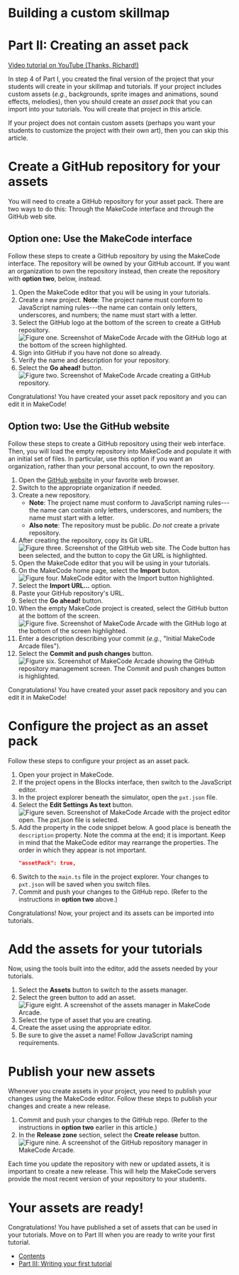 # Building a custom skillmap
# Part II: Creating an asset pack

[Video tutorial on YouTube (Thanks, Richard!)](https://youtu.be/ikz15E24F2k?si=_e3IJRTDBVqUSKFA)

In step 4 of Part I, you created the final version of the project that your students will create in your skillmap and tutorials. If your project includes custom assets (*e.g.*, backgrounds, sprite images and animations, sound effects, melodies), then you should create an *asset pack* that you can import into your tutorials. You will create that project in this article.

If your project does not contain custom assets (perhaps you want your students to customize the project with their own art), then you can skip this article.

# Create a GitHub repository for your assets

You will need to create a GitHub repository for your asset pack. There are two ways to do this: Through the MakeCode interface and through the GitHub web site.

## Option one: Use the MakeCode interface

Follow these steps to create a GitHub repository by using the MakeCode interface. The repository will be owned by your GitHub account. If you want an organization to own the repository instead, then create the repository with **option two**, below, instead.

1.   Open the MakeCode editor that you will be using in your tutorials.
1.   Create a new project. **Note**: The project name must conform to JavaScript naming rules---the name can contain only letters, underscores, and numbers; the name must start with a letter.
1.   Select the GitHub logo at the bottom of the screen to create a GitHub repository.
     ![Figure one. Screenshot of MakeCode Arcade with the GitHub logo at the bottom of the screen highlighted.](images/editor-github-button.png)
1.   Sign into GitHub if you have not done so already.
1.   Verify the name and description for your repository.
1.   Select the **Go ahead!** button.
     ![Figure two. Screenshot of MakeCode Arcade creating a GitHub repository.](images/create-github-repository.png)

Congratulations! You have created your asset pack repository and you can edit it in MakeCode!

## Option two: Use the GitHub website

Follow these steps to create a GitHub repository using their web interface. Then, you will load the empty repository into MakeCode and populate it with an initial set of files. In particular, use this option if you want an organization, rather than your personal account, to own the repository.

1.   Open the [GitHub website](https://github.com) in your favorite web browser.
1.   Switch to the appropriate organization if needed.
1.   Create a new repository.
     -   **Note**: The project name must conform to JavaScript naming rules---the name can contain only letters, underscores, and numbers; the name must start with a letter.
     -   **Also note**: The repository must be public. *Do not* create a private repository.
1.   After creating the repository, copy its Git URL.
     ![Figure three. Screenshot of the GitHub web site. The **Code** button has been selected, and the button to copy the Git URL is highlighted.](images/github-copy-git-url.png)
1.   Open the MakeCode editor that you will be using in your tutorials.
1.   On the MakeCode home page, select the **Import** buton.
     ![Figure four. MakeCode editor with the **Import** button highlighted.](images/editor-github-button.png)
1.   Select the **Import URL...** option.
1.   Paste your GitHub repository's URL.
1.   Select the **Go ahead!** button.
1.   When the empty MakeCode project is created, select the GitHub button at the bottom of the screen.
     ![Figure five. Screenshot of MakeCode Arcade with the GitHub logo at the bottom of the screen highlighted.](images/editor-github-button.png)
1.   Enter a description describing your commit (*e.g.*, "Initial MakeCode Arcade files").
1.   Select the **Commit and push changes** button.
     ![Figure six. Screenshot of MakeCode Arcade showing the GitHub repository management screen. The **Commit and push changes** button is highlighted.](images/editor-github-commit.png)

Congratulations! You have created your asset pack repository and you can edit it in MakeCode!

# Configure the project as an asset pack

Follow these steps to configure your project as an asset pack.

1.   Open your project in MakeCode.
1.   If the project opens in the Blocks interface, then switch to the JavaScript editor.
1.   In the project explorer beneath the simulator, open the `pxt.json` file.
1.   Select the **Edit Settings As text** button.
     ![Figure seven. Screenshot of MakeCode Arcade with the project editor open. The `pxt.json` file is selected.](images/editor-edit-pxt-json.png)
1.   Add the property in the code snippet below. A good place is beneath the `description` property. Note the comma at the end; it is important. Keep in mind that the MakeCode editor may rearrange the properties. The order in which they appear is not important.
     ```json
     "assetPack": true,
     ```
1.   Switch to the `main.ts` file in the project explorer. Your changes to `pxt.json` will be saved when you switch files.
1.   Commit and push your changes to the GitHub repo. (Refer to the instructions in **option two** above.)

Congratulations! Now, your project and its assets can be imported into tutorials.

# Add the assets for your tutorials

Now, using the tools built into the editor, add the assets needed by your tutorials.

1.   Select the **Assets** button to switch to the assets manager.
1.   Select the green button to add an asset.
     ![Figure eight. A screenshot of the assets manager in MakeCode Arcade.](images/editor-assets-manager.png)
1.   Select the type of asset that you are creating.
1.   Create the asset using the appropriate editor.
1.   Be sure to give the asset a name! Follow JavaScript naming requirements.

# Publish your new assets

Whenever you create assets in your project, you need to publish your changes using the MakeCode editor. Follow these steps to publish your changes and create a new release.

1.   Commit and push your changes to the GitHub repo. (Refer to the instructions in **option two** earlier in this article.)
1.   In the **Release zone** section, select the **Create release** button.
     ![Figure nine. A screenshot of the GitHub repository manager in MakeCode Arcade.](images/editor-github-releases.png)

Each time you update the repository with new or updated assets, it is important to create a new release. This will help the MakeCode servers provide the most recent version of your repository to your students.

# Your assets are ready!

Congratulations! You have published a set of assets that can be used in your tutorials. Move on to Part III when you are ready to write your first tutorial.

-   [Contents](./)
-   [Part III: Writing your first tutorial](./custom-skillmap-3.html)
